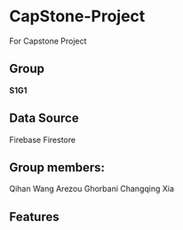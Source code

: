 # CapStone-Project
For Capstone Project
## Group  
__S1G1__
## Data Source  
Firebase Firestore
## Group members:  
Qihan Wang
Arezou Ghorbani
Changqing Xia
## Features